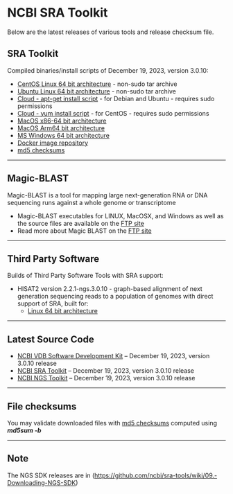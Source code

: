 # NCBI SRA Toolkit
Below are the latest releases of various tools and release checksum file. 

## SRA Toolkit
Compiled binaries/install scripts of December 19, 2023, version 3.0.10:
* [CentOS Linux 64 bit architecture](https://ftp-trace.ncbi.nlm.nih.gov/sra/sdk/3.0.10/sratoolkit.3.0.10-centos_linux64.tar.gz) - non-sudo tar archive
* [Ubuntu Linux 64 bit architecture](https://ftp-trace.ncbi.nlm.nih.gov/sra/sdk/3.0.10/sratoolkit.3.0.10-ubuntu64.tar.gz) - non-sudo tar archive
* [Cloud - apt-get install script](https://ftp-trace.ncbi.nlm.nih.gov/sra/sdk/3.0.10/setup-apt.sh) - for Debian and Ubuntu - requires sudo permissions
* [Cloud - yum install script](https://ftp-trace.ncbi.nlm.nih.gov/sra/sdk/3.0.10/setup-yum.sh) - for CentOS - requires sudo permissions
* [MacOS x86-64 bit architecture](https://ftp-trace.ncbi.nlm.nih.gov/sra/sdk/3.0.10/sratoolkit.3.0.10-mac-x86_64.tar.gz)
* [MacOS Arm64 bit architecture](https://ftp-trace.ncbi.nlm.nih.gov/sra/sdk/3.0.10/sratoolkit.3.0.10-mac-arm64.tar.gz)
* [MS Windows 64 bit architecture](https://ftp-trace.ncbi.nlm.nih.gov/sra/sdk/3.0.10/sratoolkit.3.0.10-win64.zip)
* [Docker image repository](https://hub.docker.com/r/ncbi/sra-tools)
* [md5 checksums](https://ftp-trace.ncbi.nlm.nih.gov/sra/sdk/3.0.10/md5sum.txt) 

***
## Magic-BLAST
Magic-BLAST is a tool for mapping large next-generation RNA or DNA sequencing runs against a whole genome or transcriptome
* Magic-BLAST executables for LINUX, MacOSX, and Windows as well as the source files are available on the [FTP site](https://ftp.ncbi.nlm.nih.gov/blast/executables/magicblast/LATEST)
* Read more about Magic BLAST on the [FTP site](https://ftp.ncbi.nlm.nih.gov/blast/executables/magicblast/README)
***
## Third Party Software

Builds of Third Party Software Tools with SRA support:

* HISAT2 version 2.2.1-ngs.3.0.10 - graph-based alignment of next generation sequencing reads to a population of genomes with direct support of SRA, built for:
  * [Linux 64 bit architecture](https://ftp-trace.ncbi.nlm.nih.gov/sra/sdk/3.0.10/hisat2-2.2.1-64-ngs.3.0.10-linux.zip)

***
## Latest Source Code

* [NCBI VDB Software Development Kit](https://github.com/ncbi/ncbi-vdb) – December 19, 2023, version 3.0.10 release
* [NCBI SRA Toolkit](https://github.com/ncbi/sra-tools) – December 19, 2023, version 3.0.10 release
* [NCBI NGS Toolkit](https://github.com/ncbi/ngs-tools) – December 19, 2023, version 3.0.10 release

***
## File checksums
You may validate downloaded files with [md5 checksums](https://ftp-trace.ncbi.nlm.nih.gov/sra/sdk/3.0.10/md5sum.txt) computed using _**md5sum -b**_
***
## Note
The NGS SDK releases are in (https://github.com/ncbi/sra-tools/wiki/09.-Downloading-NGS-SDK)